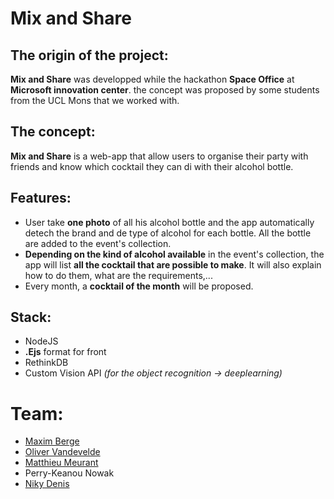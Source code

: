 # Mix and Share

## The origin of the project:
**Mix and Share** was developped while the hackathon **Space Office** at **Microsoft innovation center**.
the concept was proposed by some students from the UCL Mons that we worked with.

## The concept:
**Mix and Share** is a web-app that allow users to organise their party with friends and know which cocktail they can di with their alcohol bottle.

## Features:
* User take **one photo** of all his alcohol bottle and the app automatically detech the brand and de type of alcohol for each bottle. All the bottle are added to the event's collection.
* **Depending on the kind of alcohol available** in the event's collection, the app will list **all the cocktail that are possible to make**. It will also explain how to do them, what are the requirements,...
* Every month, a **cocktail of the month** will be proposed.

## Stack:
* NodeJS
* **.Ejs** format for front
* RethinkDB
* Custom Vision API *(for the object recognition -> deeplearning)*


# Team:
* [Maxim Berge](https://www.linkedin.com/in/maxim-berge-94b486179/)
* [Oliver Vandevelde](https://www.linkedin.com/in/vandevelde-oliver/)
* [Matthieu Meurant](https://www.linkedin.com/in/matthieu-meurant-112778178/)
* Perry-Keanou Nowak
* [Niky Denis](https://www.linkedin.com/in/nikitadenis/)
